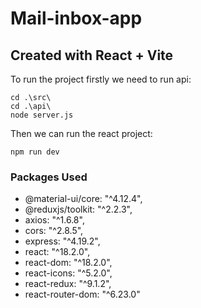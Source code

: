 # Mail-inbox-app

## Created with React + Vite

To run the project firstly we need to run api:
```
cd .\src\
cd .\api\
node server.js
```

Then we can run the react project:
```
npm run dev
```

### Packages Used
* @material-ui/core: "^4.12.4",
* @reduxjs/toolkit: "^2.2.3",
* axios: "^1.6.8",
* cors: "^2.8.5",
* express: "^4.19.2",
* react: "^18.2.0",
* react-dom: "^18.2.0",
* react-icons: "^5.2.0",
* react-redux: "^9.1.2",
* react-router-dom: "^6.23.0"
